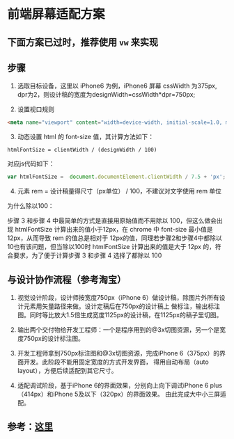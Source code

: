 # 前端屏幕适配方案

## 下面方案已过时，推荐使用 `vw` 来实现

## 步骤

1. 选取目标设备，这里以 iPhone6 为例，iPhone6 屏幕 cssWidth 为375px, dpr为2，则设计稿的宽度为designWidth=cssWidth*dpr=750px;

2. 设置视口规则
```html
<meta name="viewport" content="width=device-width, initial-scale=1.0, maximum-scale=1.0, user-scalable=no" />
```

3. 动态设置 html 的 font-size 值，其计算方法如下：
```
htmlFontSize = clientWidth / (designWidth / 100)
```
对应js代码如下：

```js
var htmlFontSize =  document.documentElement.clientWidth / 7.5 + 'px';
```

4. 元素 rem = 设计稿量得尺寸（px单位） / 100，不建议对文字使用 rem 单位

为什么除以100：

步骤 3 和步骤 4 中最简单的方式是直接用原始值而不用除以 100，但这么做会出现 htmlFontSize 计算出来的值小于12px，在 chrome 中
font-size 最小值是 12px，从而导致 rem 的值总是相对于 12px的值，同理若步骤2和步骤4中都除以10也有该问题，但当除以100时
 htmlFontSize 计算出来的值是大于 12px 的，符合要求，为了便于计算步骤 3 和步骤 4 选择了都除以 100


## 与设计协作流程（参考淘宝）

1. 视觉设计阶段，设计师按宽度750px（iPhone 6）做设计稿，除图片外所有设计元素用矢量路径来做。设计定稿后在750px的设计稿上
做标注，输出标注图。同时等比放大1.5倍生成宽度1125px的设计稿，在1125px的稿子里切图。

2. 输出两个交付物给开发工程师：一个是程序用到的@3x切图资源，另一个是宽度750px的设计标注图。

3. 开发工程师拿到750px标注图和@3x切图资源，完成iPhone 6（375px）的界面开发。此阶段不能用固定宽度的方式开发界面，
得用自动布局（auto layout），方便后续适配到其它尺寸。

4. 适配调试阶段，基于iPhone 6的界面效果，分别向上向下调试iPhone 6 plus（414px）和iPhone 5及以下（320px）的界面效果。
由此完成大中小三屏适配。


## 参考：[这里](http://www.cnblogs.com/lyzg/p/4877277.html?utm_source=caibaojian.com#!comments)